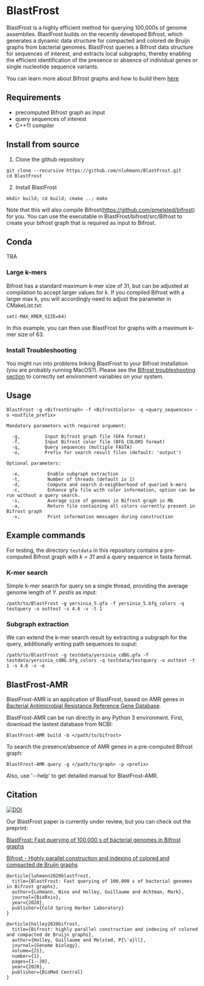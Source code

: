 # BlastFrost

BlastFrost is a highly efficient method for querying 100,000s of genome assemblies. BlastFrost builds on the recently developed Bifrost, which generates a dynamic data structure for compacted and colored de Bruijn graphs from bacterial genomes. BlastFrost queries a Bifrost data structure for sequences of interest, and extracts local subgraphs, thereby enabling the efficient identification of the presence or absence of individual genes or single nucleotide sequence variants.

You can learn more about Bifrost graphs and how to build them [here](https://github.com/pmelsted/bifrost)

## Requirements
* precomputed Bifrost graph as input
* query sequences of interest
* C++11 compiler


## Install from source
1. Clone the github repository
```
git clone --recursive https://github.com/nluhmann/BlastFrost.git
cd BlastFrost
```

2. Install BlastFrost
```
mkdir build; cd build; cmake ..; make
```

Note that this will also compile Bifrost(https://github.com/pmelsted/bifrost) for you. You can use the executable in BlastFrost/bifrost/src/Bifrost to create your bifrost graph that is required as input to Bifrost.

## Conda
TBA


### Large k-mers
Bifrost has a standard maximum k-mer size of 31, but can be adjusted at compilation to accept larger values for k. If you compiled Bifrost with a larger max k, you will accordingly need to adjust the parameter in CMakeList.txt:

```
set(-MAX_KMER_SIZE=64)
```
In this example, you can then use BlastFrost for graphs with a maximum k-mer size of 63. 

### Install Troubleshooting
You might run into problems linking BlastFrost to your Bifrost installation (you are probably running MacOS?).
Please see the [Bifrost troubleshooting section](https://github.com/pmelsted/bifrost#troubleshooting) to correctly set environment variables on your system.



## Usage
```
BlastFrost -g <BifrostGraph> -f <BifrostColors> -q <query_sequences> -o <outfile_prefix>

Mandatory parameters with required argument:

  -g,         Input Bifrost graph file (GFA format)
  -f,         Input Bifrost color file (BFG_COLORS format)
  -q,         Query sequences (multiple FASTA)
  -o,         Prefix for search result files (default: 'output')

Optional parameters:

  -e,          Enable subgraph extraction
  -t,          Number of threads (default is 1)
  -d,          Compute and search d-neighborhood of queried k-mers
  -c,          Enhance gfa file with color information, option can be run without a query search.
  -s,          Average size of genomes in Bifrost graph in Mb
  -a,          Return file containing all colors currently present in Bifrost graph
  -v,          Print information messages during construction

```



## Example commands
For testing, the directory `testdata` in this repository contains a pre-computed Bifrost graph with *k = 31* and a query sequence in fasta format. 

### K-mer search
Simple k-mer search for query on a single thread, providing the average genome length of *Y. pestis* as input:
```
/path/to/BlastFrost -g yersinia_5.gfa -f yersinia_5.bfg_colors -q testquery -o outtest -s 4.6 -v -t 1
```

### Subgraph extraction
We can extend the k-mer search result by extracting a subgraph for the query, additionally writing path sequences to ouput:
```
/path/to/BlastFrost -g testdata/yersinia_cdBG.gfa -f testdata/yersinia_cdBG.bfg_colors -q testdata/testquery -o outtest -t 1 -s 4.6 -v -e
```

## BlastFrost-AMR
BlastFrost-AMR is an application of BlastFrost, based on AMR genes in [Bacterial Antimicrobial Resistance Reference Gene Database](https://www.ncbi.nlm.nih.gov/bioproject/PRJNA313047). 

BlastFrost-AMR can be run directly in any Python 3 environment. First, download the lastest database from NCBI:  
```
BlastFrost-AMR build -b </path/to/bifrost>
```
 

To search the presence/absence of AMR genes in a pre-computed Bifrost graph: 
```
BlastFrost-AMR query -g </path/to/graph> -p <prefix>
```

Also, use '--help' to get detailed manual for BlastFrost-AMR. 


## Citation
[![DOI](https://zenodo.org/badge/135275732.svg)](https://zenodo.org/badge/latestdoi/135275732)

Our BlastFrost paper is currently under review, but you can check out the preprint:

[BlastFrost: Fast querying of 100,000 s of bacterial genomes in Bifrost graphs](https://www.biorxiv.org/content/10.1101/2020.01.21.914168v1.abstract)

[Bifrost - Highly parallel construction and indexing of colored and compacted de Bruijn graphs](https://www.biorxiv.org/content/10.1101/695338v2.abstract)

```
@article{luhmann2020blastfrost,
  title={BlastFrost: Fast querying of 100,000 s of bacterial genomes in Bifrost graphs},
  author={Luhmann, Nina and Holley, Guillaume and Achtman, Mark},
  journal={BioRxiv},
  year={2020},
  publisher={Cold Spring Harbor Laboratory}
}

@article{holley2020bifrost,
  title={Bifrost: highly parallel construction and indexing of colored and compacted de Bruijn graphs},
  author={Holley, Guillaume and Melsted, P{\'a}ll},
  journal={Genome biology},
  volume={21},
  number={1},
  pages={1--20},
  year={2020},
  publisher={BioMed Central}
}
```

